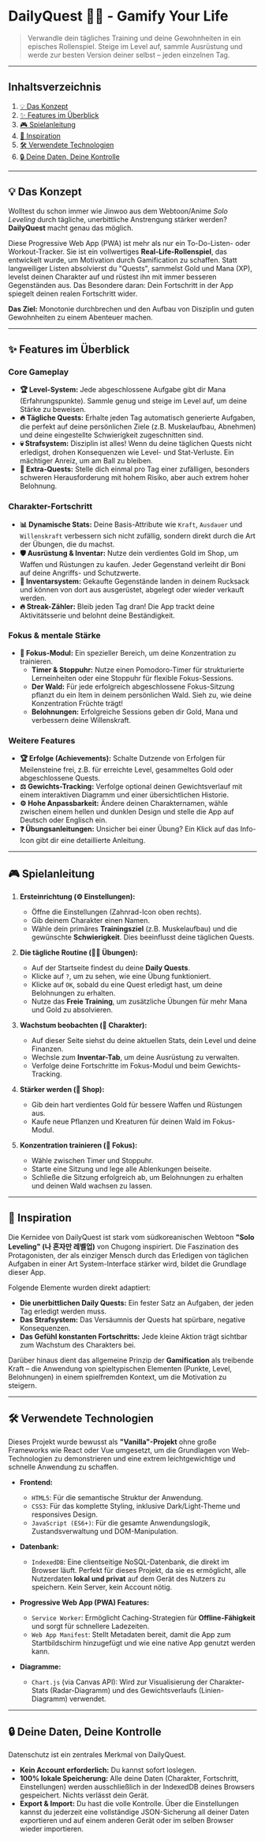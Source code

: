 # DailyQuest 🏋️‍♂️ - Gamify Your Life

> Verwandle dein tägliches Training und deine Gewohnheiten in ein episches Rollenspiel. Steige im Level auf, sammle Ausrüstung und werde zur besten Version deiner selbst – jeden einzelnen Tag.

<!-- Hier wäre ein Screenshot oder ein kurzes GIF der App ideal -->

---

## Inhaltsverzeichnis
1. [💡 Das Konzept](#-das-konzept)
2. [✨ Features im Überblick](#-features-im-überblick)
3. [🎮 Spielanleitung](#-spielanleitung)
4. [🧠 Inspiration](#-inspiration)
5. [🛠️ Verwendete Technologien](#️-verwendete-technologien)
6. [🔒 Deine Daten, Deine Kontrolle](#-deine-daten-deine-kontrolle)

---

## 💡 Das Konzept

Wolltest du schon immer wie Jinwoo aus dem Webtoon/Anime *Solo Leveling* durch tägliche, unerbittliche Anstrengung stärker werden? **DailyQuest** macht genau das möglich.

Diese Progressive Web App (PWA) ist mehr als nur ein To-Do-Listen- oder Workout-Tracker. Sie ist ein vollwertiges **Real-Life-Rollenspiel**, das entwickelt wurde, um Motivation durch Gamification zu schaffen. Statt langweiliger Listen absolvierst du "Quests", sammelst Gold und Mana (XP), levelst deinen Charakter auf und rüstest ihn mit immer besseren Gegenständen aus. Das Besondere daran: Dein Fortschritt in der App spiegelt deinen realen Fortschritt wider.

**Das Ziel:** Monotonie durchbrechen und den Aufbau von Disziplin und guten Gewohnheiten zu einem Abenteuer machen.

---

## ✨ Features im Überblick

### Core Gameplay
- **🏆 Level-System:** Jede abgeschlossene Aufgabe gibt dir Mana (Erfahrungspunkte). Sammle genug und steige im Level auf, um deine Stärke zu beweisen.
- **🔥 Tägliche Quests:** Erhalte jeden Tag automatisch generierte Aufgaben, die perfekt auf deine persönlichen Ziele (z.B. Muskelaufbau, Abnehmen) und deine eingestellte Schwierigkeit zugeschnitten sind.
- **💀 Strafsystem:** Disziplin ist alles! Wenn du deine täglichen Quests nicht erledigst, drohen Konsequenzen wie Level- und Stat-Verluste. Ein mächtiger Anreiz, um am Ball zu bleiben.
- **📜 Extra-Quests:** Stelle dich einmal pro Tag einer zufälligen, besonders schweren Herausforderung mit hohem Risiko, aber auch extrem hoher Belohnung.

### Charakter-Fortschritt
- **📊 Dynamische Stats:** Deine Basis-Attribute wie `Kraft`, `Ausdauer` und `Willenskraft` verbessern sich nicht zufällig, sondern direkt durch die Art der Übungen, die du machst.
- **🛡️ Ausrüstung & Inventar:** Nutze dein verdientes Gold im Shop, um Waffen und Rüstungen zu kaufen. Jeder Gegenstand verleiht dir Boni auf deine Angriffs- und Schutzwerte.
- **🎒 Inventarsystem:** Gekaufte Gegenstände landen in deinem Rucksack und können von dort aus ausgerüstet, abgelegt oder wieder verkauft werden.
- **🔥 Streak-Zähler:** Bleib jeden Tag dran! Die App trackt deine Aktivitätsserie und belohnt deine Beständigkeit.

### Fokus & mentale Stärke
- **🌳 Fokus-Modul:** Ein spezieller Bereich, um deine Konzentration zu trainieren.
  - **Timer & Stoppuhr:** Nutze einen Pomodoro-Timer für strukturierte Lerneinheiten oder eine Stoppuhr für flexible Fokus-Sessions.
  - **Der Wald:** Für jede erfolgreich abgeschlossene Fokus-Sitzung pflanzt du ein Item in deinem persönlichen Wald. Sieh zu, wie deine Konzentration Früchte trägt!
  - **Belohnungen:** Erfolgreiche Sessions geben dir Gold, Mana und verbessern deine Willenskraft.

### Weitere Features
- **🏆 Erfolge (Achievements):** Schalte Dutzende von Erfolgen für Meilensteine frei, z.B. für erreichte Level, gesammeltes Gold oder abgeschlossene Quests.
- **⚖️ Gewichts-Tracking:** Verfolge optional deinen Gewichtsverlauf mit einem interaktiven Diagramm und einer übersichtlichen Historie.
- **⚙️ Hohe Anpassbarkeit:** Ändere deinen Charakternamen, wähle zwischen einem hellen und dunklen Design und stelle die App auf Deutsch oder Englisch ein.
- **❓ Übungsanleitungen:** Unsicher bei einer Übung? Ein Klick auf das Info-Icon gibt dir eine detaillierte Anleitung.

---

## 🎮 Spielanleitung

1.  **Ersteinrichtung (⚙️ Einstellungen):**
    - Öffne die Einstellungen (Zahnrad-Icon oben rechts).
    - Gib deinem Charakter einen Namen.
    - Wähle dein primäres **Trainingsziel** (z.B. Muskelaufbau) und die gewünschte **Schwierigkeit**. Dies beeinflusst deine täglichen Quests.

2.  **Die tägliche Routine (🏋️‍♀️ Übungen):**
    - Auf der Startseite findest du deine **Daily Quests**.
    - Klicke auf `?`, um zu sehen, wie eine Übung funktioniert.
    - Klicke auf `OK`, sobald du eine Quest erledigt hast, um deine Belohnungen zu erhalten.
    - Nutze das **Freie Training**, um zusätzliche Übungen für mehr Mana und Gold zu absolvieren.

3.  **Wachstum beobachten (👤 Charakter):**
    - Auf dieser Seite siehst du deine aktuellen Stats, dein Level und deine Finanzen.
    - Wechsle zum **Inventar-Tab**, um deine Ausrüstung zu verwalten.
    - Verfolge deine Fortschritte im Fokus-Modul und beim Gewichts-Tracking.

4.  **Stärker werden (🛒 Shop):**
    - Gib dein hart verdientes Gold für bessere Waffen und Rüstungen aus.
    - Kaufe neue Pflanzen und Kreaturen für deinen Wald im Fokus-Modul.

5.  **Konzentration trainieren (🌳 Fokus):**
    - Wähle zwischen Timer und Stoppuhr.
    - Starte eine Sitzung und lege alle Ablenkungen beiseite.
    - Schließe die Sitzung erfolgreich ab, um Belohnungen zu erhalten und deinen Wald wachsen zu lassen.

---

## 🧠 Inspiration

Die Kernidee von DailyQuest ist stark vom südkoreanischen Webtoon **"Solo Leveling" (나 혼자만 레벨업)** von Chugong inspiriert. Die Faszination des Protagonisten, der als einziger Mensch durch das Erledigen von täglichen Aufgaben in einer Art System-Interface stärker wird, bildet die Grundlage dieser App.

Folgende Elemente wurden direkt adaptiert:
- **Die unerbittlichen Daily Quests:** Ein fester Satz an Aufgaben, der jeden Tag erledigt werden muss.
- **Das Strafsystem:** Das Versäumnis der Quests hat spürbare, negative Konsequenzen.
- **Das Gefühl konstanten Fortschritts:** Jede kleine Aktion trägt sichtbar zum Wachstum des Charakters bei.

Darüber hinaus dient das allgemeine Prinzip der **Gamification** als treibende Kraft – die Anwendung von spieltypischen Elementen (Punkte, Level, Belohnungen) in einem spielfremden Kontext, um die Motivation zu steigern.

---

## 🛠️ Verwendete Technologien

Dieses Projekt wurde bewusst als **"Vanilla"-Projekt** ohne große Frameworks wie React oder Vue umgesetzt, um die Grundlagen von Web-Technologien zu demonstrieren und eine extrem leichtgewichtige und schnelle Anwendung zu schaffen.

-   **Frontend:**
    -   `HTML5`: Für die semantische Struktur der Anwendung.
    -   `CSS3`: Für das komplette Styling, inklusive Dark/Light-Theme und responsives Design.
    -   `JavaScript (ES6+)`: Für die gesamte Anwendungslogik, Zustandsverwaltung und DOM-Manipulation.

-   **Datenbank:**
    -   `IndexedDB`: Eine clientseitige NoSQL-Datenbank, die direkt im Browser läuft. Perfekt für dieses Projekt, da sie es ermöglicht, alle Nutzerdaten **lokal und privat** auf dem Gerät des Nutzers zu speichern. Kein Server, kein Account nötig.

-   **Progressive Web App (PWA) Features:**
    -   `Service Worker`: Ermöglicht Caching-Strategien für **Offline-Fähigkeit** und sorgt für schnellere Ladezeiten.
    -   `Web App Manifest`: Stellt Metadaten bereit, damit die App zum Startbildschirm hinzugefügt und wie eine native App genutzt werden kann.

-   **Diagramme:**
    -   `Chart.js` (via Canvas API): Wird zur Visualisierung der Charakter-Stats (Radar-Diagramm) und des Gewichtsverlaufs (Linien-Diagramm) verwendet.

---

## 🔒 Deine Daten, Deine Kontrolle

Datenschutz ist ein zentrales Merkmal von DailyQuest.
- **Kein Account erforderlich:** Du kannst sofort loslegen.
- **100% lokale Speicherung:** Alle deine Daten (Charakter, Fortschritt, Einstellungen) werden ausschließlich in der IndexedDB deines Browsers gespeichert. Nichts verlässt dein Gerät.
- **Export & Import:** Du hast die volle Kontrolle. Über die Einstellungen kannst du jederzeit eine vollständige JSON-Sicherung all deiner Daten exportieren und auf einem anderen Gerät oder im selben Browser wieder importieren.